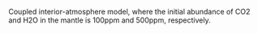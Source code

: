 Coupled interior-atmosphere model, where the initial abundance of CO2 and H2O in the mantle is 100ppm and 500ppm, respectively.
